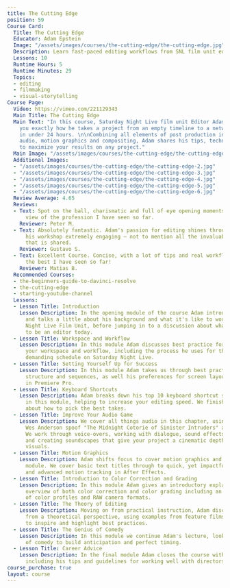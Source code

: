 ```yaml
---
title: The Cutting Edge
position: 59
Course Card:
  Title: The Cutting Edge
  Educator: Adam Epstein
  Image: "/assets/images/courses/the-cutting-edge/the-cutting-edge.jpg"
  Description: Learn fast-paced editing workflows from SNL film unit editor Adam Epstein
  Lessons: 10
  Runtime Hours: 5
  Runtime Minutes: 29
  Topics:
  - editing
  - filmmaking
  - visual-storytelling
Course Page:
  Video: https://vimeo.com/221129343
  Main Title: The Cutting Edge
  Main Text: "In this course, Saturday Night Live film unit Editor Adam Epstein shows
    you exactly how he takes a project from an empty timeline to a network broadcast
    in under 24 hours. \n\nCombining all elements of post production including sequencing,
    audio, motion graphics and compositing, Adam shares his tips, techniques and theories
    to maximize your results on any project."
  Main Image: "/assets/images/courses/the-cutting-edge/the-cutting-edge-1.jpg"
  Additional Images:
  - "/assets/images/courses/the-cutting-edge/the-cutting-edge-2.jpg"
  - "/assets/images/courses/the-cutting-edge/the-cutting-edge-3.jpg"
  - "/assets/images/courses/the-cutting-edge/the-cutting-edge-4.jpg"
  - "/assets/images/courses/the-cutting-edge/the-cutting-edge-5.jpg"
  - "/assets/images/courses/the-cutting-edge/the-cutting-edge-6.jpg"
  Review Average: 4.65
  Reviews:
  - Text: Spot on the ball, charismatic and full of eye opening moments! Best editor's
      view of the profession I have seen so far.
    Reviewer: Peter M.
  - Text: Absolutely fantastic. Adam's passion for editing shines through and makes
      his workshop extremely engaging – not to mention all the invaluable knowledge
      that is shared.
    Reviewer: Gustavo S.
  - Text: Excellent Course. Concise, with a lot of tips and real workflows. One of
      the best I have seen so far!
    Reviewer: Matias B.
  Recommended Courses:
  - the-beginners-guide-to-davinci-resolve
  - the-cutting-edge
  - starting-youtube-channel
  Lessons:
  - Lesson Title: Introduction
    Lesson Description: In the opening module of the course Adam introduces himself
      and talks a little about his background and what it's like to work on the Saturday
      Night Live Film Unit, before jumping in to a discussion about what it means
      to be an editor today.
  - Lesson Title: Workspace and Workflow
    Lesson Description: In this module Adam discusses best practice for setting up
      your workspace and workflow, including the process he uses for the incredibly
      demanding schedule on Saturday Night Live.
  - Lesson Title: Setting Yourself Up for Success
    Lesson Description: In this module Adam takes us through best practices for project
      structure and sequences, as well his preferences for screen layout and workspace
      in Premiere Pro.
  - Lesson Title: Keyboard Shortcuts
    Lesson Description: Adam breaks down his top 10 keyboard shortcut suggestions
      in this module, helping to increase your editing speed. We finish up by talking
      about how to pick the best takes.
  - Lesson Title: Improve Your Audio Game
    Lesson Description: We cover all things audio in this chapter, using SNL's popular
      Wes Anderson spoof "The Midnight Cotorie of Sinister Intruders" as a case study.
      We work through voice-overs, working with dialogue, sound effects, music beds
      and creating soundscapes that give your project a cinematic depth to match incredible
      visuals.
  - Lesson Title: Motion Graphics
    Lesson Description: Adam shifts focus to cover motion graphics and color in this
      module. We cover basic text titles through to quick, yet impactful 3D motion
      and advanced motion tracking in After Effects.
  - Lesson Title: Introduction to Color Correction and Grading
    Lesson Description: In this module Adam gives an introductory explanation and
      overview of both color correction and color grading including an explanation
      of color profiles and RAW camera formats.
  - Lesson Title: The Theory of Editing
    Lesson Description: Moving on from practical instruction, Adam discusses editing
      from a theoretical perspective, using examples from feature films and commercials
      to inspire and highlight best practices.
  - Lesson Title: The Genius of Comedy
    Lesson Description: In this module we continue Adam's lecture, looking at examples
      of comedy to build anticipation and perfect timing.
  - Lesson Title: Career Advice
    Lesson Description: In the final module Adam closes the course with career advice,
      including his tips and guidelines for working well with directors and producers.
course_purchase: true
layout: course
---
```


